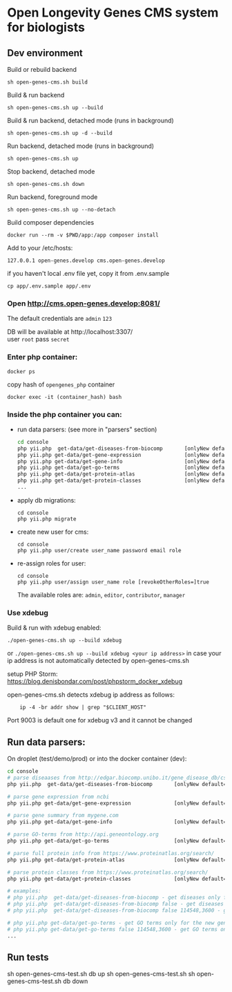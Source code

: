 # Open Longevity Genes CMS system for biologists

## Dev environment

Build or rebuild backend
```
sh open-genes-cms.sh build
```
Build & run backend
```
sh open-genes-cms.sh up --build
```

Build & run backend, detached mode (runs in background)
```
sh open-genes-cms.sh up -d --build
```
Run backend, detached mode (runs in background)
```
sh open-genes-cms.sh up
```
Stop backend, detached mode
```
sh open-genes-cms.sh down
```
Run backend, foreground mode
```
sh open-genes-cms.sh up --no-detach
```
Build composer dependencies
```
docker run --rm -v $PWD/app:/app composer install
```

Add to your /etc/hosts:
```
127.0.0.1 open-genes.develop cms.open-genes.develop
```
if you haven't local .env file yet, copy it from .env.sample
```
cp app/.env.sample app/.env
```
### Open http://cms.open-genes.develop:8081/

The default credentials are `admin` `123`

DB will be available at http://localhost:3307/ <br>
user `root` pass `secret`

### Enter php container:
```
docker ps
```
copy hash of `opengenes_php` container
```
docker exec -it (container_hash) bash
```

### Inside the php container you can:
* run data parsers:
  (see more in "parsers" section)
    ```bash
  cd console
  php yii.php  get-data/get-diseases-from-biocomp       [onlyNew default=true] true [geneNcbiIds default null] 1,2,3
  php yii.php get-data/get-gene-expression              [onlyNew default=true] true [geneNcbiIds default null] 1,2,3
  php yii.php get-data/get-gene-info                    [onlyNew default=true] true [geneNcbiIds default null] 1,2,3
  php yii.php get-data/get-go-terms                     [onlyNew default=true] true [geneNcbiIds default null] 1,2,3 [countRows default 2000] 2000
  php yii.php get-data/get-protein-atlas                [onlyNew default=true] true [geneNcbiIds default null] 1,2,3 [geneSearchName default null] BLM
  php yii.php get-data/get-protein-classes              [onlyNew default=true] true [geneNcbiIds default null] 1,2,3 [geneSearchName default null] BLM
  ...
    ```
* apply db migrations:
    ```
    cd console
    php yii.php migrate
    ```
* create new user for cms:
    ```
    cd console
    php yii.php user/create user_name password email role
    ```
* re-assign roles for user:
    ```
    cd console
    php yii.php user/assign user_name role [revokeOtherRoles=]true
    ```
  The available roles are: `admin`, `editor`, `contributor`, `manager`

### Use xdebug

Build & run with xdebug enabled:
```
./open-genes-cms.sh up --build xdebug
```

or ```./open-genes-cms.sh up --build xdebug <your ip address>```
in case your ip address is not automatically detected by open-genes-cms.sh

setup PHP Storm: https://blog.denisbondar.com/post/phpstorm_docker_xdebug

open-genes-cms.sh detects xdebug ip address as follows:
```
    ip -4 -br addr show | grep "$CLIENT_HOST"
```

Port 9003 is default one for xdebug v3 and it cannot be changed

## Run data parsers:
On droplet (test/demo/prod) or into the docker container (dev):
```bash
cd console
# parse diseaases from http://edgar.biocomp.unibo.it/gene_disease_db/csv_files/
php yii.php  get-data/get-diseases-from-biocomp       [onlyNew default=true] true [geneNcbiIds default null] 1,2,3

# parse gene expression from ncbi
php yii.php get-data/get-gene-expression              [onlyNew default=true] true [geneNcbiIds default null] 1,2,3

# parse gene summary from mygene.com
php yii.php get-data/get-gene-info                    [onlyNew default=true] true [geneNcbiIds default null] 1,2,3

# parse GO-terms from http://api.geneontology.org
php yii.php get-data/get-go-terms                     [onlyNew default=true] true [geneNcbiIds default null] 1,2,3 [countRows default 2000] 2000

# parse full protein info from https://www.proteinatlas.org/search/
php yii.php get-data/get-protein-atlas                [onlyNew default=true] true [geneNcbiIds default null] 1,2,3 [geneSearchName default null] BLM

# parse protein classes from https://www.proteinatlas.org/search/
php yii.php get-data/get-protein-classes              [onlyNew default=true] true [geneNcbiIds default null] 1,2,3 [geneSearchName default null] BLM

# examples:
# php yii.php  get-data/get-diseases-from-biocomp - get diseases only for the new genes
# php yii.php  get-data/get-diseases-from-biocomp false - get diseases for ALL genes
# php yii.php  get-data/get-diseases-from-biocomp false 114548,3600 - get diseases only for 114548 and 3600 genes

# php yii.php get-data/get-go-terms - get GO terms only for the new genes
# php yii.php get-data/get-go-terms false 114548,3600 - get GO terms only for 114548 and 3600 genes
...
```
## Run tests

  sh open-genes-cms-test.sh db up
  sh open-genes-cms-test.sh
  sh open-genes-cms-test.sh db down
